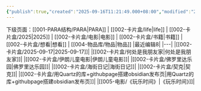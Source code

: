```yaml
---
{"publish":true,"created":"2025-09-16T11:21:49.000+08:00","modified":"2025-09-16T11:21:49.000+08:00","cssclasses":""}
---
```


下级页面：[[001-PARA结构/PARA\|PARA]] | [[002-卡片盒/life\|life]] | [[002-卡片盒/2025\|2025]] | [[002-卡片盒/电影\|电影]] | [[002-卡片盒/书籍\|书籍]] | [[002-卡片盒/想看\|想看]] | [[004-物品库/物品\|物品]]
|最近编辑8|
|---|
|[[002-卡片盒/2025-09-17\|2025-09-17]]|
|[[002-卡片盒/何处是我朋友家\|何处是我朋友家]]|
|[[002-卡片盒/伊朗儿童电影\|伊朗儿童电影]]|
|[[002-卡片盒/佛罗里达乐园\|佛罗里达乐园]]|
|[[002-卡片盒/海街日记\|海街日记]]|
|[[002-卡片盒/契克\|契克]]|
|[[002-卡片盒/用Quartz的库+githubpage搭建obsidian发布页\|用Quartz的库+githubpage搭建obsidian发布页]]|
|[[005-电影/《玩乐时间》\|《玩乐时间》]]|






